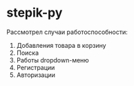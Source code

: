 # stepik-py
Рассмотрел случаи работоспособности:
1. Добавления товара в корзину
2. Поиска
3. Работы dropdown-меню
4. Регистрации
5. Авторизации
